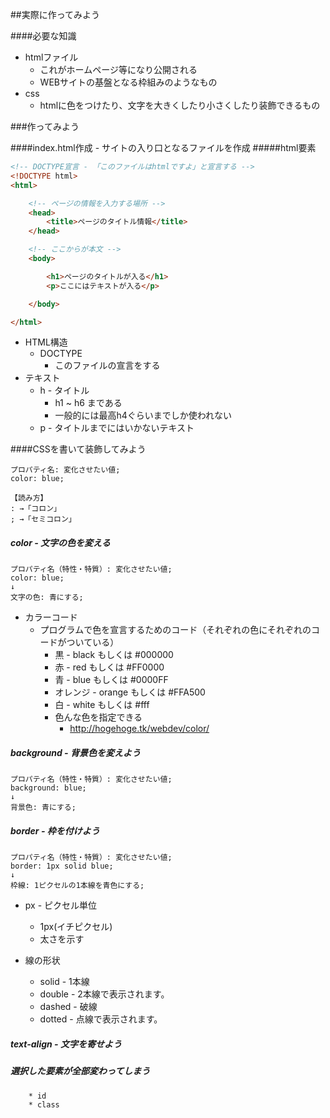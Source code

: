 ##実際に作ってみよう


####必要な知識
* htmlファイル
	* これがホームページ等になり公開される
	* WEBサイトの基盤となる枠組みのようなもの
* css
	* htmlに色をつけたり、文字を大きくしたり小さくしたり装飾できるもの

###作ってみよう

####index.html作成 - サイトの入り口となるファイルを作成
#####html要素
```html
<!-- DOCTYPE宣言 - 「このファイルはhtmlですよ」と宣言する -->
<!DOCTYPE html>　
<html>

	<!-- ページの情報を入力する場所 -->
	<head>
		<title>ページのタイトル情報</title>
	</head>

	<!-- ここからが本文 -->
	<body>

		<h1>ページのタイトルが入る</h1>
		<p>ここにはテキストが入る</p>

	</body>

</html>
```

* HTML構造
	* DOCTYPE
		* このファイルの宣言をする
* テキスト
	* h - タイトル
		* h1 ~ h6 まである
		* 一般的には最高h4ぐらいまでしか使われない
	* p - タイトルまでにはいかないテキスト


####CSSを書いて装飾してみよう
```
プロパティ名: 変化させたい値;
color: blue;

【読み方】 
: →「コロン」
; →「セミコロン」
```

##### color - 文字の色を変える
```
プロパティ名（特性・特質）: 変化させたい値;
color: blue;
↓
文字の色: 青にする;
```

* カラーコード
	* プログラムで色を宣言するためのコード（それぞれの色にそれぞれのコードがついている）
		* 黒 - black もしくは #000000
		* 赤 - red もしくは #FF0000
		* 青 - blue もしくは #0000FF
		* オレンジ - orange もしくは #FFA500
		* 白 - white もしくは #fff
		* 色んな色を指定できる
			* <a href="http://hogehoge.tk/webdev/color/" target="_blank">http://hogehoge.tk/webdev/color/</a>


##### background - 背景色を変えよう
```
プロパティ名（特性・特質）: 変化させたい値;
background: blue;
↓
背景色: 青にする;
```

##### border - 枠を付けよう
```
プロパティ名（特性・特質）: 変化させたい値;
border: 1px solid blue;
↓
枠線: 1ピクセルの1本線を青色にする;
```

* px - ピクセル単位
	* 1px(イチピクセル)
	* 太さを示す

* 線の形状
	* solid - 1本線
	* double - 2本線で表示されます。
	* dashed - 破線
	* dotted - 点線で表示されます。

##### text-align - 文字を寄せよう


##### 選択した要素が全部変わってしまう
		* id
		* class
